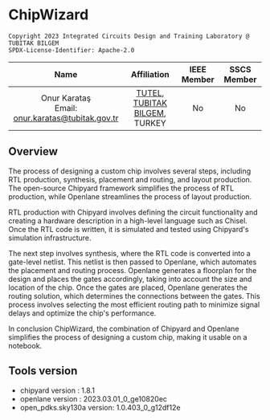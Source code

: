 # ChipWizard 

```
Copyright 2023 Integrated Circuits Design and Training Laboratory @ TUBITAK BILGEM
SPDX-License-Identifier: Apache-2.0
```

|Name|Affiliation|IEEE Member|SSCS Member|
|:--:|:----------:|:----------:|:----------:|
|Onur Karataş  <br />  Email: onur.karatas@tubitak.gov.tr|[TUTEL](https://tutel.bilgem.tubitak.gov.tr/en/), [TUBITAK BILGEM](https://bilgem.tubitak.gov.tr/en), TURKEY|No|No|

## Overview
The process of designing a custom chip involves several steps, including RTL production, synthesis, placement and routing, and layout production. The open-source Chipyard framework simplifies the process of RTL production, while Openlane streamlines the process of layout production.

RTL production with Chipyard involves defining the circuit functionality and creating a hardware description in a high-level language such as Chisel. Once the RTL code is written, it is simulated and tested using Chipyard's simulation infrastructure.

The next step involves synthesis, where the RTL code is converted into a gate-level netlist. This netlist is then passed to Openlane, which automates the placement and routing process. Openlane generates a floorplan for the design and places the gates accordingly, taking into account the size and location of the chip. Once the gates are placed, Openlane generates the routing solution, which determines the connections between the gates. This process involves selecting the most efficient routing path to minimize signal delays and optimize the chip's performance.

In conclusion ChipWizard, the combination of Chipyard and Openlane simplifies the process of designing a custom chip, making it usable on a notebook.

## Tools version
* chipyard version : 1.8.1
* openlane version : 2023.03.01_0_ge10820ec
* open_pdks.sky130a version: 1.0.403_0_g12df12e
